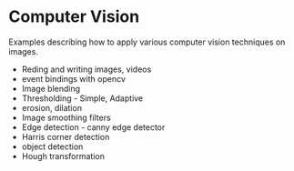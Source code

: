 # Computer Vision

Examples describing how to apply various computer vision techniques on images.
- Reding and writing images, videos
- event bindings with opencv
- Image blending
- Thresholding - Simple, Adaptive
- erosion, dilation
- Image smoothing filters
- Edge detection - canny edge detector
- Harris corner detection
- object detection
- Hough transformation
